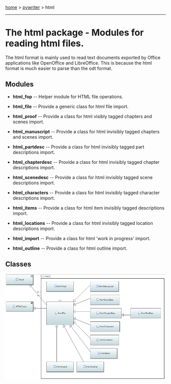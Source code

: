 [home](index) > [pywriter](pywriter) > html

---

# The html package - Modules for reading html files.

The html format is mainly used to read text documents exported by Office 
applications like OpenOffice and LibreOffice. This is because the html format 
is much easier to parse than the odt format.

## Modules
 
- **html_fop** -- Helper module for HTML file operations.

- **html_file** -- Provide a generic class for html file import.

- **html_proof** -- Provide a class for html visibly tagged chapters and scenes import.

- **html_manuscript** -- Provide a class for html invisibly tagged chapters and scenes import.

- **html_partdesc** -- Provide a class for html invisibly tagged part descriptions import.

- **html_chapterdesc** -- Provide a class for html invisibly tagged chapter descriptions import.

- **html_scenedesc** -- Provide a class for html invisibly tagged scene descriptions import.

- **html_characters** -- Provide a class for html invisibly tagged character descriptions import.

- **html_items** -- Provide a class for html item invisibly tagged descriptions import.

- **html_locations** -- Provide a class for html invisibly tagged location descriptions import.

- **html_import** -- Provide a class for html 'work in progress' import.

- **html_outline** -- Provide a class for html outline import.

## Classes

![html package class diagram](img/html_package_class_diagram.png)